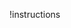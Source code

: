 !instructions[](https://raw.githubusercontent.com/LODSContent/ACPGuidance/master/ACPCreationProcess.md)

